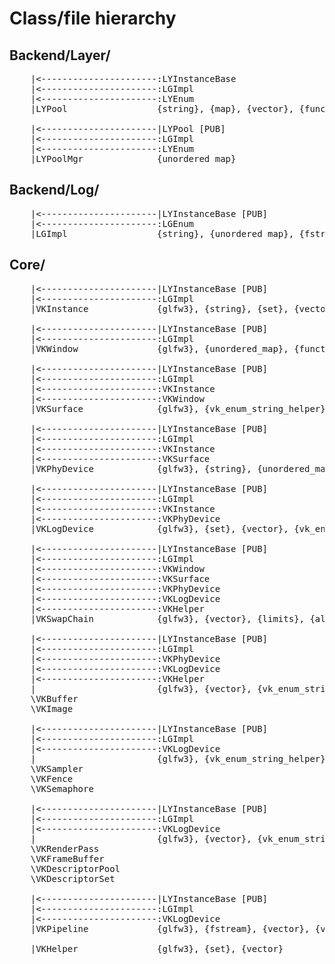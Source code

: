# Class/file hierarchy

## Backend/Layer/
<pre>
    |<----------------------:LYInstanceBase
    |<----------------------:LGImpl
    |<----------------------:LYEnum
    |LYPool                 {string}, {map}, {vector}, {functional}, {algorithm}

    |<----------------------|LYPool [PUB]
    |<----------------------:LGImpl
    |<----------------------:LYEnum
    |LYPoolMgr              {unordered_map}
</pre>

## Backend/Log/
<pre>
    |<----------------------|LYInstanceBase [PUB]
    |<----------------------:LGEnum
    |LGImpl                 {string}, {unordered_map}, {fstream}, {sstream}, {iostream}, {iomanip}, {chrono}
</pre>

## Core/
<pre>
    |<----------------------|LYInstanceBase [PUB]
    |<----------------------:LGImpl
    |VKInstance             {glfw3}, {string}, {set}, {vector}, {vk_enum_string_helper}

    |<----------------------|LYInstanceBase [PUB]
    |<----------------------:LGImpl
    |VKWindow               {glfw3}, {unordered_map}, {functional}

    |<----------------------|LYInstanceBase [PUB]
    |<----------------------:LGImpl
    |<----------------------:VKInstance
    |<----------------------:VKWindow
    |VKSurface              {glfw3}, {vk_enum_string_helper}

    |<----------------------|LYInstanceBase [PUB]
    |<----------------------:LGImpl
    |<----------------------:VKInstance
    |<----------------------:VKSurface
    |VKPhyDevice            {glfw3}, {string}, {unordered_map}, {set}, {vector}, {optional}

    |<----------------------|LYInstanceBase [PUB]
    |<----------------------:LGImpl
    |<----------------------:VKInstance
    |<----------------------:VKPhyDevice
    |VKLogDevice            {glfw3}, {set}, {vector}, {vk_enum_string_helper}

    |<----------------------|LYInstanceBase [PUB]
    |<----------------------:LGImpl
    |<----------------------:VKWindow
    |<----------------------:VKSurface
    |<----------------------:VKPhyDevice
    |<----------------------:VKLogDevice
    |<----------------------:VKHelper
    |VKSwapChain            {glfw3}, {vector}, {limits}, {algorithm}, {vk_enum_string_helper}

    |<----------------------|LYInstanceBase [PUB]
    |<----------------------:LGImpl
    |<----------------------:VKPhyDevice
    |<----------------------:VKLogDevice
    |<----------------------:VKHelper
    |                       {glfw3}, {vector}, {vk_enum_string_helper}
    \VKBuffer
    \VKImage

    |<----------------------|LYInstanceBase [PUB]
    |<----------------------:LGImpl
    |<----------------------:VKLogDevice
    |                       {glfw3}, {vk_enum_string_helper}
    \VKSampler
    \VKFence
    \VKSemaphore

    |<----------------------|LYInstanceBase [PUB]
    |<----------------------:LGImpl
    |<----------------------:VKLogDevice
    |                       {glfw3}, {vector}, {vk_enum_string_helper}
    \VKRenderPass
    \VKFrameBuffer
    \VKDescriptorPool
    \VKDescriptorSet

    |<----------------------|LYInstanceBase [PUB]
    |<----------------------:LGImpl
    |<----------------------:VKLogDevice
    |VKPipeline             {glfw3}, {fstream}, {vector}, {vk_enum_string_helper}

    |VKHelper               {glfw3}, {set}, {vector}
</pre>